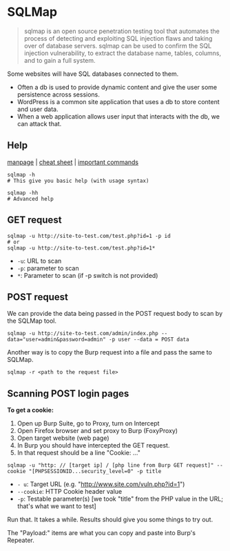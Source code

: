 # SQLMap
> sqlmap is an open source penetration testing tool that automates the process of detecting and exploiting SQL injection flaws and taking over of database servers.
> sqlmap can be used to confirm the SQL injection vulnerability, to extract the database name, tables, columns, and to gain a full system.

Some websites will have SQL databases connected to them.
- Often a db is used to provide dynamic content and give the user some persistence across sessions.
- WordPress is a common site application that uses a db to store content and user data. 
- When a web application allows user input that interacts with the db, we can attack that.

## Help

[manpage](https://manpages.org/sqlmap) | [cheat sheet](https://book.hacktricks.xyz/pentesting-web/sql-injection/sqlmap) | [important commands](https://www.infosecinstitute.com/resources/penetration-testing/important-sqlmap-commands/)

```
sqlmap -h
# This give you basic help (with usage syntax)

sqlmap -hh
# Advanced help
```
## GET request
```
sqlmap -u http://site-to-test.com/test.php?id=1 -p id
# or
sqlmap -u http://site-to-test.com/test.php?id=1*
```
- `-u`: URL to scan
- `-p`: parameter to scan
- `*`: Parameter to scan (if -p switch is not provided)

## POST request

We can provide the data being passed in the POST request body to scan by the SQLMap tool.
```
sqlmap -u http://site-to-test.com/admin/index.php --data="user=admin&password=admin" -p user --data = POST data
```

Another way is to copy the Burp request into a file and pass the same to SQLMap.
```
sqlmap -r <path to the request file>
```


## Scanning POST login pages




**To get a cookie:**
1. Open up Burp Suite, go to Proxy, turn on Intercept
2. Open Firefox browser and set proxy to Burp (FoxyProxy)
3. Open target website (web page)
4. In Burp you should have intercepted the GET request.
5. In that request should be a line "Cookie: ..." 

```
sqlmap -u "http: // [target ip] / [php line from Burp GET request]" --cookie "[PHPSESSIONID...security_level=0" -p title
```
- `- u`: Target URL (e.g. "http://www.site.com/vuln.php?id=1")  
- `--cookie`: HTTP Cookie header value 
- `-p`: Testable parameter(s) [we took "title" from the PHP value in the URL; that's what we want to test]

Run that. It takes a while. Results should give you some things to try out. 

The "Payload:" items are what you can copy and paste into Burp's Repeater.
